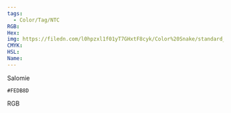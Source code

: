```yaml
---
tags:
  - Color/Tag/NTC
RGB:
Hex:
img: https://filedn.com/l0hpzxl1f01yT7GHxtF8cyk/Color%20Snake/standard_csv_to_svg//FEDB8D.svg
CMYK:
HSL:
Name:
---
```

Salomie
```palette
#FEDB8D
```
RGB

